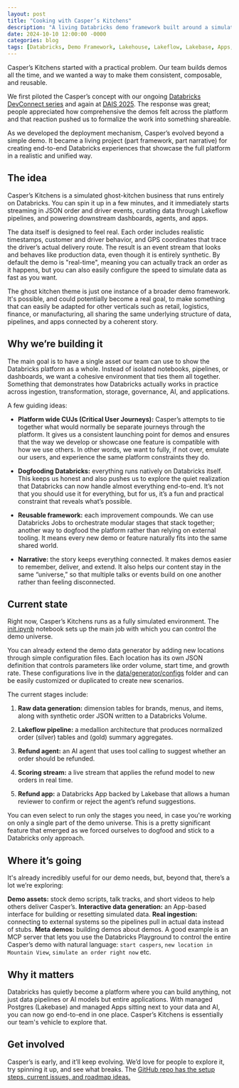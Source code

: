 ```yaml
---
layout: post
title: "Cooking with Casper’s Kitchens"
description: "A living Databricks demo framework built around a simulated ghost kitchen — designed for reuse, realism, and end-to-end storytelling."
date: 2024-10-10 12:00:00 -0000
categories: blog
tags: [Databricks, Demo Framework, Lakehouse, Lakeflow, Lakebase, Apps, AI]
---
```


Casper’s Kitchens started with a practical problem. Our team builds demos all the time, and we wanted a way to make them consistent, composable, and reusable.

We first piloted the Casper’s concept with our ongoing [Databricks DevConnect series](https://luma.com/DevConnectDBX) and again at [DAIS 2025](https://www.databricks.com/dataaisummit). The response was great; people appreciated how comprehensive the demos felt across the platform and that reaction pushed us to formalize the work into something shareable.

As we developed the deployment mechanism, Casper’s evolved beyond a simple demo. It became a living project (part framework, part narrative) for creating end-to-end Databricks experiences that showcase the full platform in a realistic and unified way.

## The idea

Casper’s Kitchens is a simulated ghost-kitchen business that runs entirely on Databricks. You can spin it up in a few minutes, and it immediately starts streaming in JSON order and driver events, curating data through Lakeflow pipelines, and powering downstream dashboards, agents, and apps.

The data itself is designed to feel real. Each order includes realistic timestamps, customer and driver behavior, and GPS coordinates that trace the driver’s actual delivery route. The result is an event stream that looks and behaves like production data, even though it is entirely synthetic. By default the demo is "real-time", meaning you can actually track an order as it happens, but you can also easily configure the speed to simulate data as fast as you want.

The ghost kitchen theme is just one instance of a broader demo framework. It's possible, and could potentially become a real goal, to make something that can easily be adapted for other verticals such as retail, logistics, finance, or manufacturing, all sharing the same underlying structure of data, pipelines, and apps connected by a coherent story.

## Why we’re building it

The main goal is to have a single asset our team can use to show the Databricks platform as a whole. Instead of isolated notebooks, pipelines, or dashboards, we want a cohesive environment that ties them all together. Something that demonstrates how Databricks actually works in practice across ingestion, transformation, storage, governance, AI, and applications.

A few guiding ideas:

- **Platform wide CUJs (Critical User Journeys):** Casper’s attempts to tie together what would normally be separate journeys through the platform. It gives us a consistent launching point for demos and ensures that the way we develop or showcase one feature is compatible with how we use others. In other words, we want to fully, if not over, emulate our users, and experience the same platform constraints they do.

- **Dogfooding Databricks:** everything runs natively on Databricks itself. This keeps us honest and also pushes us to explore the quiet realization that Databricks can now handle almost everything end-to-end. It’s not that you should use it for everything, but for us, it’s a fun and practical constraint that reveals what’s possible.

- **Reusable framework:** each improvement compounds. We can use Databricks Jobs to orchestrate modular stages that stack together; another way to dogfood the platform rather than relying on external tooling. It means every new demo or feature naturally fits into the same shared world.

- **Narrative:** the story keeps everything connected. It makes demos easier to remember, deliver, and extend. It also helps our content stay in the same “universe,” so that multiple talks or events build on one another rather than feeling disconnected.

## Current state

Right now, Casper’s Kitchens runs as a fully simulated environment. The [init.ipynb](https://github.com/databricks-solutions/caspers-kitchens/blob/main/init.ipynb) notebook sets up the main job with which you can control the demo universe. 

You can already extend the demo data generator by adding new locations through simple configuration files. Each location has its own JSON definition that controls parameters like order volume, start time, and growth rate. These configurations live in the [data/generator/configs](https://github.com/databricks-solutions/caspers-kitchens/blob/main/data/generator/configs/README.md) folder and can be easily customized or duplicated to create new scenarios.

The current stages include:

1. **Raw data generation:** dimension tables for brands, menus, and items, along with synthetic order JSON written to a Databricks Volume.

2. **Lakeflow pipeline:** a medallion architecture that produces normalized order (silver) tables and (gold) summary aggregates.

3. **Refund agent:** an AI agent that uses tool calling to suggest whether an order should be refunded.

4. **Scoring stream:** a live stream that applies the refund model to new orders in real time.

5. **Refund app:** a Databricks App backed by Lakebase that allows a human reviewer to confirm or reject the agent’s refund suggestions.

You can even select to run only the stages you need, in case you're working on only a single part of the demo universe. This is a pretty significant feature that emerged as we forced ourselves to dogfood and stick to a Databricks only approach.

## Where it’s going

It's already incredibly useful for our demo needs, but, beyond that, there’s a lot we’re exploring:

**Demo assets:** stock demo scripts, talk tracks, and short videos to help others deliver Casper’s.
**Interactive data generation:** an App-based interface for building or resetting simulated data.
**Real ingestion:** connecting to external systems so the pipelines pull in actual data instead of stubs.
**Meta demos:** building demos about demos. A good example is an MCP server that lets you use the Databricks Playground to control the entire Casper’s demo with natural language: `start caspers`, `new location in Mountain View`, `simulate an order right now` etc.

## Why it matters

Databricks has quietly become a platform where you can build anything, not just data pipelines or AI models but entire applications. With managed Postgres (Lakebase) and managed Apps sitting next to your data and AI, you can now go end-to-end in one place. Casper’s Kitchens is essentially our team's vehicle to explore that.

## Get involved

Casper’s is early, and it’ll keep evolving. We’d love for people to explore it, try spinning it up, and see what breaks. The [GitHub repo has the setup steps, current issues, and roadmap ideas.](https://github.com/databricks-solutions/caspers-kitchens/tree/main)